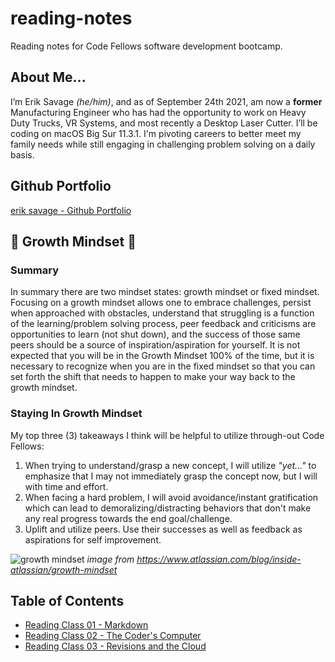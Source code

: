 # reading-notes
Reading notes for Code Fellows software development bootcamp.

## About Me...
I’m Erik Savage *(he/him)*, and as of September 24th 2021, am now a **former** Manufacturing Engineer who has had the opportunity to work on Heavy Duty Trucks, VR Systems, and most recently a Desktop Laser Cutter. I’ll be coding on macOS Big Sur 11.3.1. I'm pivoting careers to better meet my family needs while still engaging in challenging problem solving on a daily basis.

## Github Portfolio
[erik savage - Github Portfolio](https://github.com/eriksavage)

## 🌱 Growth Mindset 🌱
### Summary
In summary there are two mindset states: growth mindset or fixed mindset. Focusing on a growth mindset allows one to embrace challenges, persist when approached with obstacles, understand that struggling is a function of the learning/problem solving process, peer feedback and criticisms are opportunities to learn (not shut down), and the success of those same peers should be a source of inspiration/aspiration for yourself. It is not expected that you will be in the Growth Mindset 100% of the time, but it is necessary to recognize when you are in the fixed mindset so that you can set forth the shift that needs to happen to make your way back to the growth mindset.
### Staying In Growth Mindset
My top three (3) takeaways I think will be helpful to utilize through-out Code Fellows:
1. When trying to understand/grasp a new concept, I will utilize *"yet..."* to emphasize that I may not immediately grasp the concept now, but I will with time and effort.
2. When facing a hard problem, I will avoid avoidance/instant gratification which can lead to demoralizing/distracting behaviors that don't make any real progress towards the end goal/challenge.
3. Uplift and utilize peers. Use their successes as well as feedback as aspirations for self improvement.

![growth mindset](https://i2.wp.com/atlassianblog.wpengine.com/wp-content/uploads/NewGrowthMindset2.png?w=1201&ssl=1)
*image from https://www.atlassian.com/blog/inside-atlassian/growth-mindset*

## Table of Contents
- [Reading Class 01 - Markdown](markdown.md)
- [Reading Class 02 - The Coder's Computer](coders_computer.md)
- [Reading Class 03 - Revisions and the Cloud](cloudrevisions.md)
